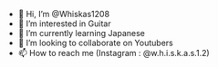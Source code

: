 - 👋 Hi, I’m @Whiskas1208
- 👀 I’m interested in Guitar
- 🌱 I’m currently learning Japanese
- 💞️ I’m looking to collaborate on Youtubers
- 📫 How to reach me (Instagram : @w.h.i.s.k.a.s.1.2)

<!---
Whiskas1208/Whiskas1208 is a ✨ special ✨ repository because its `README.md` (this file) appears on your GitHub profile.
You can click the Preview link to take a look at your changes.
--->
